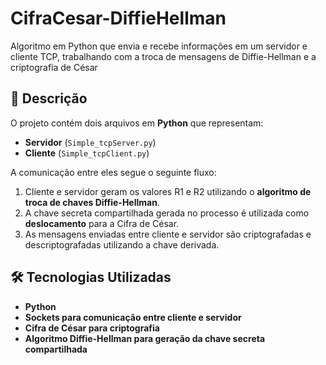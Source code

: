 # CifraCesar-DiffieHellman
Algoritmo em Python que envia e recebe informações em um servidor e cliente TCP, trabalhando com a troca de mensagens de Diffie-Hellman e a criptografia de César

## 📌 Descrição

O projeto contém dois arquivos em **Python** que representam:

- **Servidor** (`Simple_tcpServer.py`)
- **Cliente** (`Simple_tcpClient.py`)

A comunicação entre eles segue o seguinte fluxo:

1. Cliente e servidor geram os valores R1 e R2 utilizando o **algoritmo de troca de chaves Diffie-Hellman**.
2. A chave secreta compartilhada gerada no processo é utilizada como **deslocamento** para a Cifra de César.
3. As mensagens enviadas entre cliente e servidor são criptografadas e descriptografadas utilizando a chave derivada.

## 🛠️ Tecnologias Utilizadas

- **Python**
- **Sockets para comunicação entre cliente e servidor**
- **Cifra de César para criptografia**
- **Algoritmo Diffie-Hellman para geração da chave secreta compartilhada**
